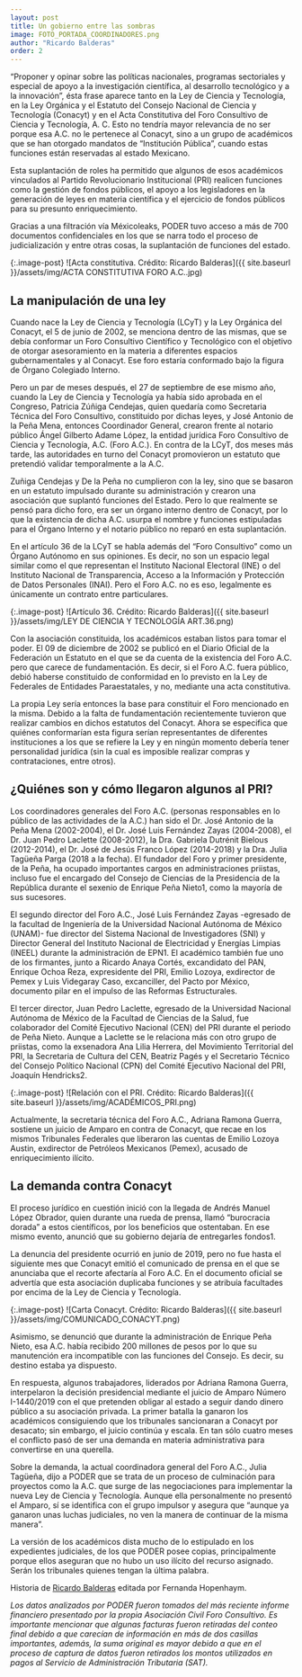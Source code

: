 ```yaml
---
layout: post 
title: Un gobierno entre las sombras
image: FOTO_PORTADA_COORDINADORES.png
author: "Ricardo Balderas"
order: 2
---
```



“Proponer y opinar sobre las políticas nacionales, programas sectoriales y especial de apoyo a la investigación científica, al desarrollo tecnológico y a la innovación”, ésta frase aparece tanto en la Ley de Ciencia y Tecnología, en la Ley Orgánica y el Estatuto del Consejo Nacional de Ciencia y Tecnología (Conacyt) y en el Acta Constitutiva del Foro Consultivo de Ciencia y Tecnología, A. C. Esto  no tendría mayor relevancia de no ser porque esa A.C. no le pertenece al Conacyt, sino a un grupo de académicos que se han otorgado mandatos de “Institución Pública”, cuando estas funciones están reservadas al estado Mexicano. 

Esta suplantación de roles ha permitido que algunos de esos académicos vinculados al Partido Revolucionario Institucional (PRI) realicen funciones como la gestión de fondos públicos, el apoyo a los legisladores en la generación de leyes en materia científica y el ejercicio de fondos públicos para su presunto enriquecimiento.  

Gracias a una filtración vía Méxicoleaks, PODER tuvo acceso a más de 700 documentos confidenciales en los que se narra todo el proceso de judicialización y entre otras cosas, la suplantación de funciones del estado.

{:.image-post}
![Acta constitutiva. Crédito: Ricardo Balderas]({{ site.baseurl }}/assets/img/ACTA CONSTITUTIVA FORO A.C..jpg)

## La manipulación de una ley

Cuando nace la Ley de Ciencia y Tecnología (LCyT) y la Ley Orgánica del Conacyt, el 5 de junio de 2002, se menciona dentro de las mismas, que se debía conformar un Foro Consultivo Científico y Tecnológico con el objetivo de otorgar asesoramiento en la materia a diferentes espacios gubernamentales y al Conacyt. Ese foro estaría conformado bajo la figura de Órgano Colegiado Interno. 

Pero un par de meses después, el 27 de septiembre de ese mismo año, cuando la Ley de Ciencia y Tecnología ya había sido aprobada en el Congreso, Patricia Zúñiga Cendejas, quien quedaría como Secretaria Técnica del Foro Consultivo, constituido por dichas leyes, y José Antonio de la Peña Mena, entonces Coordinador General, crearon frente al notario público Ángel Gilberto Adame López, la entidad jurídica Foro Consultivo de Ciencia y Tecnología, A.C. (Foro A.C.). En contra de la LCyT, dos meses más tarde, las autoridades en turno del Conacyt promovieron un estatuto que pretendió validar temporalmente a la A.C.

Zuñiga Cendejas y De la Peña no cumplieron con la ley, sino que se basaron en un estatuto impulsado durante su administración y crearon una asociación que suplantó funciones del Estado. Pero lo que realmente se pensó para dicho foro, era ser un órgano interno dentro de Conacyt, por lo que la existencia de dicha A.C. usurpa el nombre y funciones estipuladas para el Órgano Interno y el notario público no reparó en esta suplantación. 

En el artículo 36 de la LCyT se habla además del “Foro Consultivo” como un Órgano Autónomo en sus opiniones. Es decir, no son un espacio legal similar como el que representan el Instituto Nacional Electoral (INE) o del Instituto Nacional de Transparencia, Acceso a la Información y Protección de Datos Personales (INAI). Pero el Foro A.C. no es eso, legalmente es únicamente un contrato entre particulares.

{:.image-post}
![Artículo 36. Crédito: Ricardo Balderas]({{ site.baseurl }}/assets/img/LEY DE CIENCIA Y TECNOLOGÍA ART.36.png)

Con la asociación constituida, los académicos estaban listos para tomar el poder. El 09 de diciembre de 2002 se publicó en el Diario Oficial de la Federación un Estatuto en el que se da cuenta de la existencia del Foro A.C. pero que carece de fundamentación. Es decir, si el Foro A.C. fuera público, debió haberse constituido de conformidad en lo previsto en la Ley de Federales de Entidades Paraestatales, y no, mediante una acta constitutiva. 

La propia Ley sería entonces la base para constituir el Foro mencionado en la misma. Debido a la falta de fundamentación recientemente tuvieron que realizar cambios en dichos estatutos del Conacyt. Ahora se especifica que quiénes conformarían esta figura serían representantes de diferentes instituciones a los que se refiere la Ley y en ningún momento debería tener personalidad jurídica (sin la cual es imposible realizar compras y contrataciones, entre otros). 

## ¿Quiénes son y cómo llegaron algunos al PRI?

Los coordinadores generales del Foro A.C. (personas responsables en lo público de las actividades de la A.C.) han sido el Dr. José Antonio de la Peña Mena (2002-2004), el Dr. José Luis Fernández Zayas (2004-2008), el Dr. Juan Pedro Laclette (2008-2012), la Dra. Gabriela Dutrénit Bielous (2012-2014), el Dr. José de Jesús Franco López (2014-2018) y la Dra. Julia Tagüeña Parga (2018 a la fecha). El fundador del Foro y primer presidente, de la Peña, ha ocupado importantes cargos en administraciones priistas, incluso fue el encargado del Consejo de Ciencias de la Presidencia de la República durante el sexenio de Enrique Peña Nieto1, como la mayoría de sus sucesores. 

El segundo director del Foro A.C., José Luis Fernández Zayas -egresado de la facultad de Ingeniería de la Universidad Nacional Autónoma de México (UNAM)- fue director del Sistema Nacional de Investigadores (SNI) y Director General del Instituto Nacional de Electricidad y Energías Limpias (INEEL) durante la administración de EPN1. El académico también fue uno de los firmantes, junto a Ricardo Anaya Cortés, excandidato del PAN, Enrique Ochoa Reza, expresidente del PRI, Emilio Lozoya, exdirector de Pemex y Luis Videgaray Caso, excanciller, del Pacto por México, documento pilar en el impulso de las Reformas Estructurales.

El tercer director, Juan Pedro Laclette, egresado de la Universidad Nacional Autónoma de México de la Facultad de Ciencias de la Salud, fue colaborador del Comité Ejecutivo Nacional (CEN) del PRI durante el periodo de Peña Nieto. Aunque a Laclette se le relaciona más con otro grupo de priistas, como la exsenadora Ana Lilia Herrera, del Movimiento Territorial del PRI, la Secretaria de Cultura del CEN, Beatriz Pagés y el Secretario Técnico del Consejo Político Nacional (CPN) del Comité Ejecutivo Nacional del PRI, Joaquín Hendricks2. 

{:.image-post}
![Relación con el PRI. Crédito: Ricardo Balderas]({{ site.baseurl }}/assets/img/ACADÉMICOS_PRI.png)

Actualmente, la secretaria técnica del Foro A.C., Adriana Ramona Guerra, sostiene un juicio de Amparo en contra de Conacyt, que recae en los mismos Tribunales Federales que liberaron las cuentas de Emilio Lozoya Austin, exdirector de Petróleos Mexicanos (Pemex), acusado de enriquecimiento ilícito.

## La demanda contra Conacyt

El proceso jurídico en cuestión inició con la llegada de Andrés Manuel López Obrador, quien durante una rueda de prensa, llamó “burocracia dorada” a estos científicos, por los beneficios que ostentaban. En ese mismo evento, anunció que su gobierno dejaría de entregarles fondos1.

La denuncia del presidente ocurrió en junio de 2019, pero no fue hasta el siguiente mes que Conacyt emitió el comunicado de prensa en el que se anunciaba que el recorte afectaría al Foro A.C. En el documento oficial se advertía que esta asociación duplicaba funciones y se atribuía facultades por encima de la Ley de Ciencia y Tecnología.

{:.image-post}
![Carta Conacyt. Crédito: Ricardo Balderas]({{ site.baseurl }}/assets/img/COMUNICADO_CONACYT.png)

Asimismo, se denunció que durante la administración de Enrique Peña Nieto, esa A.C. había recibido 200 millones de pesos por lo que su manutención era incompatible con las funciones del Consejo. Es decir, su destino estaba ya dispuesto.

En respuesta, algunos trabajadores, liderados por Adriana Ramona Guerra, interpelaron la decisión presidencial mediante el juicio de Amparo Número I-1440/2019 con el que pretenden obligar al estado a seguir dando dinero público a su asociación privada. La primer batalla la ganaron los académicos consiguiendo que los tribunales sancionaran a Conacyt por desacato; sin embargo, el juicio continúa y escala. En tan sólo cuatro meses el conflicto pasó de ser una demanda en materia administrativa para convertirse en una querella.

Sobre la demanda, la actual coordinadora general del Foro A.C., Julia Tagüeña, dijo a PODER que se trata de un proceso de culminación para proyectos como la A.C. que surge de las negociaciones para implementar la nueva Ley de Ciencia y Tecnología. Aunque ella personalmente no presentó el Amparo, sí se identifica con el grupo impulsor y asegura que “aunque ya ganaron unas luchas judiciales, no ven la manera de continuar de la misma manera”.

La versión de los académicos dista mucho de lo estipulado en los expedientes judiciales, de los que PODER posee copias, principalmente porque ellos aseguran que no hubo un uso ilícito del recurso asignado. Serán los tribunales quienes tengan la última palabra.






Historia de [Ricardo Balderas](https://twitter.com/Ricky_leaks_) editada por Fernanda Hopenhaym. 

*Los datos analizados por PODER fueron tomados del más reciente informe financiero presentado por la propia Asociación Civil Foro Consultivo. Es importante mencionar que algunas facturas fueron retiradas del conteo final debido a que carecían de información en más de dos casillas importantes, además, la suma original es mayor debido a que en el proceso de captura de datos fueron retirados los montos utilizados en pagos al Servicio de Administración Tributaria (SAT).* 
